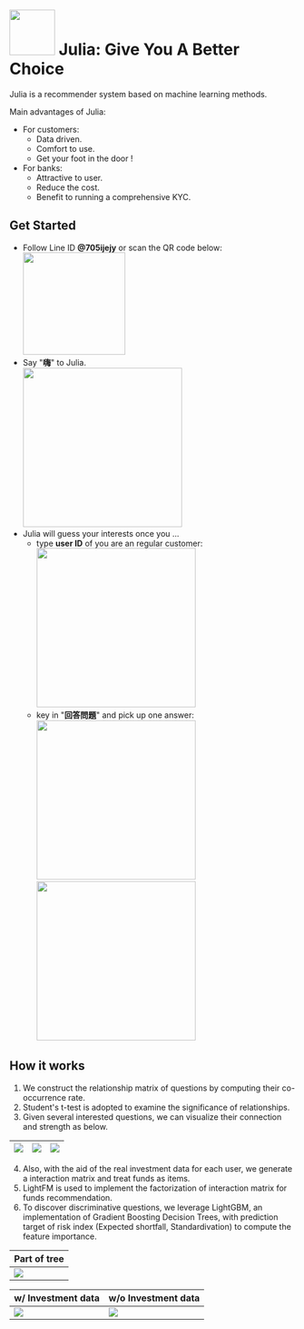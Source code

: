 <img src="https://github.com/thtang/Fintech-Text-Mining-and-Machine-Learning/blob/master/final/visualization/logo2.png" width=80> Julia: Give You A Better Choice
===========
Julia is a recommender system based on machine learning methods.

Main advantages of Julia:
* For customers:
  - Data driven.
  - Comfort to use.
  - Get your foot in the door !
* For banks:
  - Attractive to user.
  - Reduce the cost.
  - Benefit to running a comprehensive KYC.

## Get Started
* Follow Line ID <b>@705ijejy</b> or scan the QR code below: <br><img src="https://github.com/thtang/Fintech-Text-Mining-and-Machine-Learning/blob/master/final/visualization/705ijejy.png" width=180>
* Say "<b>嗨</b>" to Julia. <br><img src="https://github.com/thtang/Fintech-Text-Mining-and-Machine-Learning/blob/master/final/visualization/62375490_339107223430898_7475202257256972288_n.png" width=280>
* Julia will guess your interests once you ...
  - type <b>user ID</b> of you are an regular customer:<br><img src="https://github.com/thtang/Fintech-Text-Mining-and-Machine-Learning/blob/master/final/visualization/62375490_339107223430898_747520225288_n.png" width=280>
  - key in "<b>回答問題</b>" and pick up one answer: <br><img src="https://github.com/thtang/Fintech-Text-Mining-and-Machine-Learning/blob/master/final/visualization/64484645_1028972093973824_6274146208055296000_n.png" width=280>  <img src="https://github.com/thtang/Fintech-Text-Mining-and-Machine-Learning/blob/master/final/visualization/62470169_451843808712758_31400634995768832_n.png" width=280>

## How it works
1. We construct the relationship matrix of questions by computing their co-occurrence rate. 
2. Student's t-test is adopted to examine the significance of relationships. 
3. Given several interested questions, we can visualize their connection and strength as below.

| <img src="https://github.com/thtang/Fintech-Text-Mining-and-Machine-Learning/blob/master/final/visualization/t_test_vis3.png">  | <img src="https://github.com/thtang/Fintech-Text-Mining-and-Machine-Learning/blob/master/final/visualization/t_test_vis2.png">  |  <img src="https://github.com/thtang/Fintech-Text-Mining-and-Machine-Learning/blob/master/final/visualization/t_test_vis1.png"> |
|---|---|---|

4. Also, with the aid of the real investment data for each user, we generate a interaction matrix and treat funds as items.
5. LightFM is used to implement the factorization of interaction matrix for funds recommendation.
6. To discover discriminative questions, we leverage LightGBM, an implementation of Gradient Boosting Decision Trees, with prediction target of risk index (Expected shortfall, Standardivation) to compute the feature importance.

|Part of tree |
|---|
|<img src="https://github.com/thtang/Fintech-Text-Mining-and-Machine-Learning/blob/master/final/visualization/part_of_tree.png">   |

| w/ Investment data  |  w/o Investment data |
|---|---|
|  <img src="https://github.com/thtang/Fintech-Text-Mining-and-Machine-Learning/blob/master/final/visualization/y_weight_feature_importance.png"> | <img src="https://github.com/thtang/Fintech-Text-Mining-and-Machine-Learning/blob/master/final/visualization/y_mean_feature_importance_without_amount.png">  |
